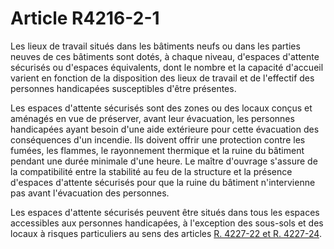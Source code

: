 # Article R4216-2-1

Les lieux de travail situés dans les bâtiments neufs ou dans les parties neuves de ces bâtiments sont dotés, à chaque niveau, d'espaces d'attente sécurisés ou d'espaces équivalents, dont le nombre et la capacité d'accueil varient en fonction de la disposition des lieux de travail et de l'effectif des personnes handicapées susceptibles d'être présentes. 
  
  
Les espaces d'attente sécurisés sont des zones ou des locaux conçus et aménagés en vue de préserver, avant leur évacuation, les personnes handicapées ayant besoin d'une aide extérieure pour cette évacuation des conséquences d'un incendie. Ils doivent offrir une protection contre les fumées, les flammes, le rayonnement thermique et la ruine du bâtiment pendant une durée minimale d'une heure. Le maître d'ouvrage s'assure de la compatibilité entre la stabilité au feu de la structure et la présence d'espaces d'attente sécurisés pour que la ruine du bâtiment n'intervienne pas avant l'évacuation des personnes. 
  
  
Les espaces d'attente sécurisés peuvent être situés dans tous les espaces accessibles aux personnes handicapées, à l'exception des sous-sols et des locaux à risques particuliers au sens des articles [R. 4227-22 et R. 4227-24][1].

 [1]: /affichCodeArticle.do?cidTexte=LEGITEXT000006072050&idArticle=LEGIARTI000018489115&dateTexte=&categorieLien=cid